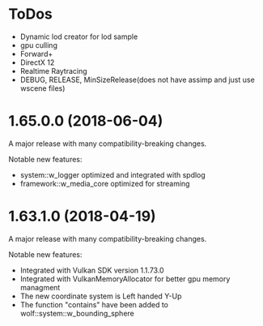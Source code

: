 # ToDos
- Dynamic lod creator for lod sample
- gpu culling
- Forward+
- DirectX 12
- Realtime Raytracing
- DEBUG, RELEASE, MinSizeRelease(does not have assimp and just use wscene files)


# 1.65.0.0 (2018-06-04)
A major release with many compatibility-breaking changes.

Notable new features:
- system::w_logger optimized and integrated with spdlog 
- framework::w_media_core optimized for streaming


# 1.63.1.0 (2018-04-19)

A major release with many compatibility-breaking changes.

Notable new features:
- Integrated with Vulkan SDK version 1.1.73.0
- Integrated with VulkanMemoryAllocator for better gpu memory managment
- The new coordinate system is Left handed Y-Up 
- The function "contains" have been added to wolf::system::w_bounding_sphere
